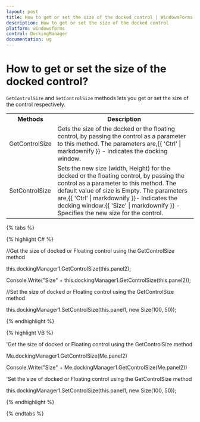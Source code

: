 ```yaml
---
layout: post
title: How to get or set the size of the docked control | WindowsForms | Syncfusion®
description: How to get or set the size of the docked control
platform: windowsforms
control: DockingManager
documentation: ug
---
```


# How to get or set the size of the docked control?

`GetControlSize` and `SetControlSize` methods lets you get or set the size of the control respectively.

<table>
<tr>
<th>
Methods</th><th>
Description</th></tr>
<tr>
<td>
GetControlSize</td><td>
Gets the size of the docked or the floating control, by passing the control as a parameter to this method. The parameters are,{{ 'Ctrl' | markdownify }} - Indicates the docking window.</td></tr>
<tr>
<td>
SetControlSize</td><td>
Sets the new size (width, Height) for the docked or the floating control, by passing the control as a parameter to this method. The default value of size is Empty. The parameters are,{{ 'Ctrl'  | markdownify }}- Indicates the docking window.{{ 'Size' | markdownify }} - Specifies the new size for the control.</td></tr>
</table>

{% tabs %}

{% highlight C# %}

//Get the size of docked or Floating control using the GetControlSize method

this.dockingManager1.GetControlSize(this.panel2);

Console.Write("Size" + this.dockingManager1.GetControlSize(this.panel2));


//Set the size of docked or Floating control using the GetControlSize method

this.dockingManager1.SetControlSize(this.panel1, new Size(100, 50));

{% endhighlight %}


{% highlight VB %}


'Get the size of docked or Floating control using the GetControlSize method

Me.dockingManager1.GetControlSize(Me.panel2)

Console.Write("Size" + Me.dockingManager1.GetControlSize(Me.panel2))



'Set the size of docked or Floating control using the GetControlSize method

this.dockingManager1.SetControlSize(this.panel1, new Size(100, 50));

{% endhighlight %}

{% endtabs %}


